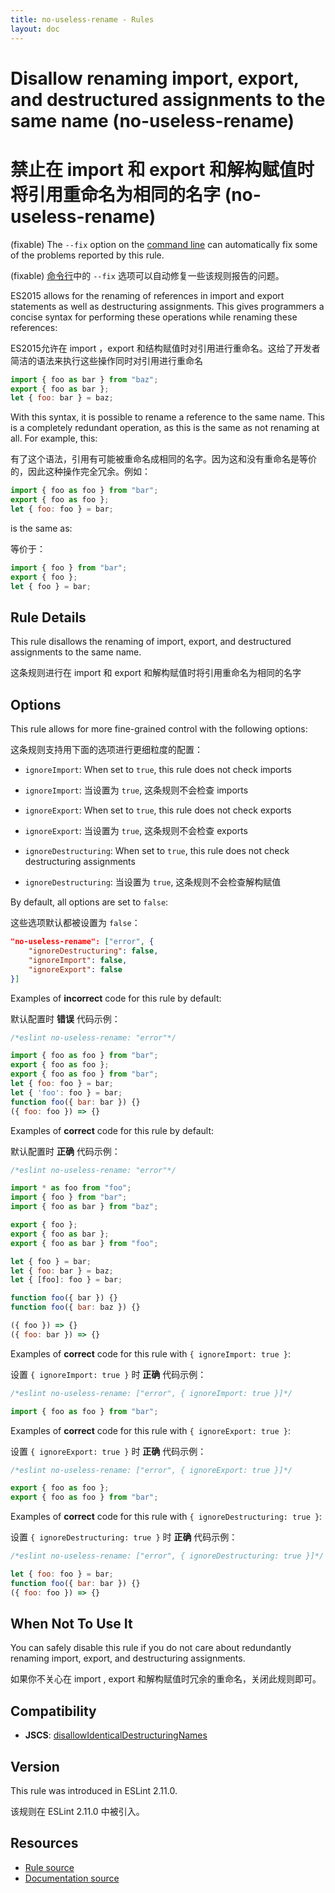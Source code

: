 ```yaml
---
title: no-useless-rename - Rules
layout: doc
---
```

<!-- Note: No pull requests accepted for this file. See README.md in the root directory for details. -->

# Disallow renaming import, export, and destructured assignments to the same name (no-useless-rename)

# 禁止在 import 和 export 和解构赋值时将引用重命名为相同的名字 (no-useless-rename)

(fixable) The `--fix` option on the [command line](../user-guide/command-line-interface#fix) can automatically fix some of the problems reported by this rule.

(fixable) [命令行](../user-guide/command-line-interface#fix)中的 `--fix` 选项可以自动修复一些该规则报告的问题。

ES2015 allows for the renaming of references in import and export statements as well as destructuring assignments. This gives programmers a concise syntax for performing these operations while renaming these references:

ES2015允许在 import ，export 和结构赋值时对引用进行重命名。这给了开发者简洁的语法来执行这些操作同时对引用进行重命名

```js
import { foo as bar } from "baz";
export { foo as bar };
let { foo: bar } = baz;
```

With this syntax, it is possible to rename a reference to the same name. This is a completely redundant operation, as this is the same as not renaming at all. For example, this:

有了这个语法，引用有可能被重命名成相同的名字。因为这和没有重命名是等价的，因此这种操作完全冗余。例如：

```js
import { foo as foo } from "bar";
export { foo as foo };
let { foo: foo } = bar;
```

is the same as:

等价于：

```js
import { foo } from "bar";
export { foo };
let { foo } = bar;
```

## Rule Details

This rule disallows the renaming of import, export, and destructured assignments to the same name.

这条规则进行在 import 和 export 和解构赋值时将引用重命名为相同的名字

## Options

This rule allows for more fine-grained control with the following options:

这条规则支持用下面的选项进行更细粒度的配置：

* `ignoreImport`: When set to `true`, this rule does not check imports

* `ignoreImport`: 当设置为 `true`, 这条规则不会检查 imports

* `ignoreExport`: When set to `true`, this rule does not check exports

* `ignoreExport`: 当设置为 `true`, 这条规则不会检查 exports

* `ignoreDestructuring`: When set to `true`, this rule does not check destructuring assignments

* `ignoreDestructuring`: 当设置为 `true`, 这条规则不会检查解构赋值

By default, all options are set to `false`:

这些选项默认都被设置为 `false`：

```json
"no-useless-rename": ["error", {
    "ignoreDestructuring": false,
    "ignoreImport": false,
    "ignoreExport": false
}]
```

Examples of **incorrect** code for this rule by default:

默认配置时 **错误** 代码示例：

```js
/*eslint no-useless-rename: "error"*/

import { foo as foo } from "bar";
export { foo as foo };
export { foo as foo } from "bar";
let { foo: foo } = bar;
let { 'foo': foo } = bar;
function foo({ bar: bar }) {}
({ foo: foo }) => {}
```

Examples of **correct** code for this rule by default:

默认配置时 **正确** 代码示例：

```js
/*eslint no-useless-rename: "error"*/

import * as foo from "foo";
import { foo } from "bar";
import { foo as bar } from "baz";

export { foo };
export { foo as bar };
export { foo as bar } from "foo";

let { foo } = bar;
let { foo: bar } = baz;
let { [foo]: foo } = bar;

function foo({ bar }) {}
function foo({ bar: baz }) {}

({ foo }) => {}
({ foo: bar }) => {}
```

Examples of **correct** code for this rule with `{ ignoreImport: true }`:

设置 `{ ignoreImport: true }` 时 **正确** 代码示例：

```js
/*eslint no-useless-rename: ["error", { ignoreImport: true }]*/

import { foo as foo } from "bar";
```

Examples of **correct** code for this rule with `{ ignoreExport: true }`:

设置 `{ ignoreExport: true }` 时 **正确** 代码示例：

```js
/*eslint no-useless-rename: ["error", { ignoreExport: true }]*/

export { foo as foo };
export { foo as foo } from "bar";
```

Examples of **correct** code for this rule with `{ ignoreDestructuring: true }`:

设置 `{ ignoreDestructuring: true }` 时 **正确** 代码示例：

```js
/*eslint no-useless-rename: ["error", { ignoreDestructuring: true }]*/

let { foo: foo } = bar;
function foo({ bar: bar }) {}
({ foo: foo }) => {}
```

## When Not To Use It

You can safely disable this rule if you do not care about redundantly renaming import, export, and destructuring assignments.

如果你不关心在 import , export 和解构赋值时冗余的重命名，关闭此规则即可。

## Compatibility

* **JSCS**: [disallowIdenticalDestructuringNames](http://jscs.info/rule/disallowIdenticalDestructuringNames)

## Version

This rule was introduced in ESLint 2.11.0.

该规则在 ESLint 2.11.0 中被引入。

## Resources

* [Rule source](https://github.com/eslint/eslint/tree/master/lib/rules/no-useless-rename.js)
* [Documentation source](https://github.com/eslint/eslint/tree/master/docs/rules/no-useless-rename.md)
